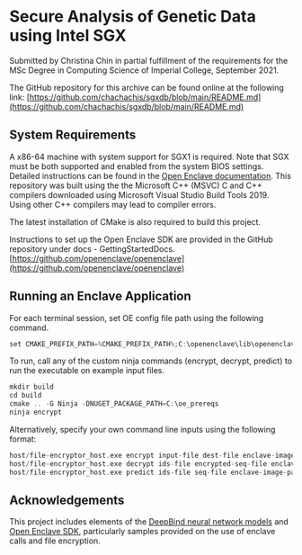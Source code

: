 # Secure Analysis of Genetic Data using Intel SGX
Submitted by Christina Chin in partial fulfillment of the requirements for the MSc Degree in Computing Science of Imperial College, September 2021.

The GitHub repository for this archive can be found online at the following link:
[https://github.com/chachachis/sgxdb/blob/main/README.md](https://github.com/chachachis/sgxdb/blob/main/README.md)

## System Requirements
A x86-64 machine with system support for SGX1 is required. Note that SGX must be both supported and enabled from the system BIOS settings. Detailed instructions can be found in the [Open Enclave documentation](https://github.com/openenclave/openenclave/blob/master/docs/GettingStartedDocs/install_oe_sdk-Windows.md). This repository was built using the the Microsoft C++ (MSVC) C and C++ compilers downloaded using Microsoft Visual Studio Build Tools 2019. Using other C++ compilers may lead to compiler errors.

The latest installation of CMake is also required to build this project.

Instructions to set up the Open Enclave SDK are provided in the GitHub repository under docs - GettingStartedDocs.
[https://github.com/openenclave/openenclave](https://github.com/openenclave/openenclave)

## Running an Enclave Application

For each terminal session, set OE config file path using the following command.
```c
set CMAKE_PREFIX_PATH=%CMAKE_PREFIX_PATH%;C:\openenclave\lib\openenclave\cmake
```

To run, call any of the custom ninja commands (encrypt, decrypt, predict) to run the executable on example input files.
```c
mkdir build
cd build
cmake .. -G Ninja -DNUGET_PACKAGE_PATH=C:\oe_prereqs
ninja encrypt
```

Alternatively, specify your own command line inputs using the following format:
```c
host/file-encryptor_host.exe encrypt input-file dest-file enclave-image-path password
host/file-encryptor_host.exe decrypt ids-file encrypted-seq-file enclave-image-path password
host/file-encryptor_host.exe predict ids-file seq-file enclave-image-path
```

## Acknowledgements
This project includes elements of the [DeepBind neural network models](http://tools.genes.toronto.edu/deepbind/) and [Open Enclave SDK](https://github.com/openenclave/openenclave), particularly samples provided on the use of enclave calls and file encryption.

